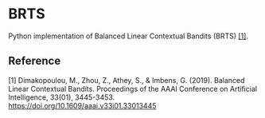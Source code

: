 # BRTS
Python implementation of Balanced Linear Contextual Bandits (BRTS) [[1]](#1).


## Reference
<a id="1">[1]</a>
Dimakopoulou, M., Zhou, Z., Athey, S., & Imbens, G. (2019). Balanced Linear Contextual Bandits. Proceedings of the AAAI Conference on Artificial Intelligence, 33(01), 3445-3453. https://doi.org/10.1609/aaai.v33i01.33013445
